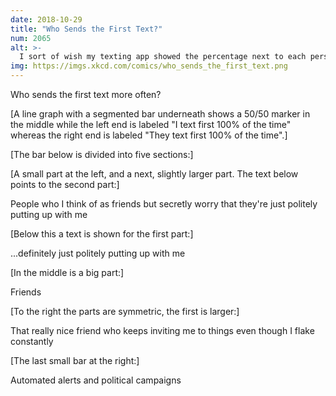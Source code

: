 ```yaml
---
date: 2018-10-29
title: "Who Sends the First Text?"
num: 2065
alt: >-
  I sort of wish my texting app showed the percentage next to each person, but also sort of don't want to know.
img: https://imgs.xkcd.com/comics/who_sends_the_first_text.png
---
```

Who sends the first text more often?

[A line graph with a segmented bar underneath shows a 50/50 marker in the middle while the left end is labeled "I text first 100% of the time" whereas the right end is labeled "They text first 100% of the time".]

[The bar below is divided into five sections:]

[A small part at the left, and a next, slightly larger part. The text below points to the second part:]

People who I think of as friends but secretly worry that they're just politely putting up with me

[Below this a text is shown for the first part:]

...definitely just politely putting up with me

[In the middle is a big part:]

Friends

[To the right the parts are symmetric, the first is larger:]

That really nice friend who keeps inviting me to things even though I flake constantly

[The last small bar at the right:]

Automated alerts and political campaigns